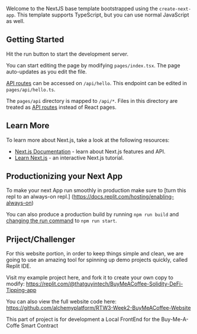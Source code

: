 Welcome to the NextJS base template bootstrapped using the `create-next-app`. This template supports
TypeScript, but you can use normal JavaScript as well.

## Getting Started

Hit the run button to start the development server.

You can start editing the page by modifying `pages/index.tsx`. The page auto-updates as you edit the file.

[API routes](https://nextjs.org/docs/api-routes/introduction) can be accessed on `/api/hello`. This
endpoint can be edited in `pages/api/hello.ts`.

The `pages/api` directory is mapped to `/api/*`. Files in this directory are treated as [API routes](https://nextjs.org/docs/api-routes/introduction) instead of React pages.

## Learn More

To learn more about Next.js, take a look at the following resources:

- [Next.js Documentation](https://nextjs.org/docs) - learn about Next.js features and API.
- [Learn Next.js](https://nextjs.org/learn) - an interactive Next.js tutorial.

## Productionizing your Next App

To make your next App run smoothly in production make sure to [turn this repl to an always-on repl.]
(https://docs.replit.com/hosting/enabling-always-on)

You can also produce a production build by running `npm run build` and [changing the run command](https://docs.replit.com/programming-ide/configuring-repl#run) to `npm run start`.

## Priject/Challenger

For this website portion, in order to keep things simple and clean, we are going to use an amazing tool
for spinning up demo projects quickly, called Replit IDE.

Visit my example project here, and fork it to create your own copy to modify: https://replit.com/@thatguyintech/BuyMeACoffee-Solidity-DeFi-Tipping-app

You can also view the full website code here: https://github.com/alchemyplatform/RTW3-Week2-BuyMeACoffee-Website

This part of project is for development a Local FrontEnd for the Buy-Me-A-Coffe Smart Contract
